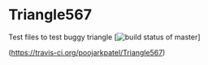 # Triangle567
Test files to test buggy triangle
[![build status of master](https://travis-ci.org/ppojarkpatel/Triangle567.svg?branch=master)]

(https://travis-ci.org/poojarkpatel/Triangle567)
